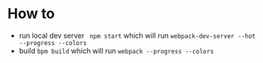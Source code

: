 # How to

- run local dev server ``` npm start``` which will run ```webpack-dev-server --hot --progress --colors```
- build ``` bpm build ``` which will run ``` webpack --progress --colors ```
